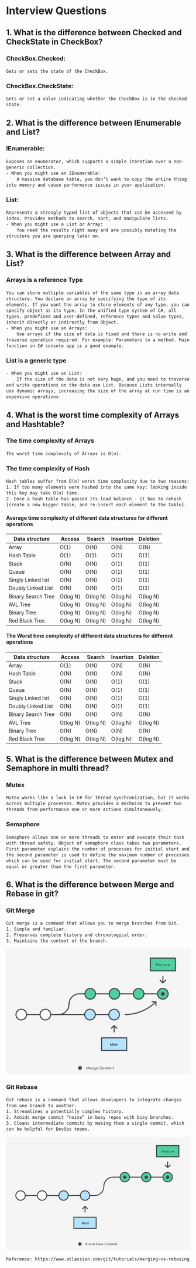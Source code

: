 # Interview Questions

## 1. What is the difference between Checked and CheckState in CheckBox?
### CheckBox.Checked:
    Gets or sets the state of the CheckBox.
### CheckBox.CheckState:
    Gets or set a value indicating whether the CheckBox is in the checked state.


## 2. What is the difference between IEnumerable and List?
### IEnumerable:
    Exposes an enumerator, which supports a simple iteration over a non-generic collection.
    - When you might use an IEnumerable:
        A massive database table, you don’t want to copy the entire thing into memory and cause performance issues in your application.
### List:
    Represents a strongly typed list of objects that can be accessed by index. Provides methods to search, sort, and manipulate lists.
    - When you might use a List or Array:
        You need the results right away and are possibly mutating the structure you are querying later on.


## 3. What is the difference between Array and List?
### Arrays is a reference Type
    You can store multiple variables of the same type in an array data structure. You declare an array by specifying the type of its elements. If you want the array to store elements of any type, you can specify object as its type. In the unified type system of C#, all types, predefined and user-defined, reference types and value types, inherit directly or indirectly from Object.
    - When you might use an Arrays:
        Use arrays if the size of data is fixed and there is no write and traverse operation required. For example: Parameters to a method. Main function in C# console app is a good example.

### List is a generic type
    - When you might use an List:
        If the size of the data is not very huge, and you need to traverse and write operations on the data use List. Because Lists internally use dynamic arrays, increasing the size of the array at run time is an expensive operations.


## 4. What is the worst time complexity of Arrays and Hashtable?
### The time complexity of Arrays
    The worst time complexity of Arrays is O(n).

### The time complexity of Hash
    Hash tables suffer from O(n) worst time complexity due to two reasons:
    1. If too many elements were hashed into the same key: looking inside this key may take O(n) time.
    2. Once a hash table has passed its load balance - it has to rehash [create a new bigger table, and re-insert each element to the table].
    
#### Average time complexity of different data structures for different operations
|  Data structure   | Access  | Search  | Insertion  | Deletion  |
|  ----  | ----  | ----  | ----  | ----  |
| Array  | O(1) | O(N) | O(N) | O(N) |
| Hash Table  | O(1) | O(1) | O(1) | O(1) |
| Stack  | O(N) | O(N) | O(1) | O(1) |
| Queue  | O(N) | O(N) | O(1) | O(1) |
| Singly Linked list  | O(N) | O(N) | O(1) | O(1) |
| Doubly Linked List  | O(N) | O(N) | O(1) | O(1) |
| Binary Search Tree  | O(log N) | O(log N) | O(log N) | O(log N) |
| AVL Tree  | O(log N) | O(log N) | O(log N) | O(log N) |
| Binary Tree  | O(log N) | O(log N) | O(log N) | O(log N) |
| Red Black Tree  | O(log N) | O(log N) | O(log N) | O(log N) |

#### The Worst time complexity of different data structures for different operations
|  Data structure   | Access  | Search  | Insertion  | Deletion  |
|  ----  | ----  | ----  | ----  | ----  |
| Array  | O(1) | O(N) | O(N) | O(N) |
| Hash Table  | O(N) | O(N) | O(N) | O(N) |
| Stack  | O(N) | O(N) | O(1) | O(1) |
| Queue  | O(N) | O(N) | O(1) | O(1) |
| Singly Linked list  | O(N) | O(N) | O(1) | O(1) |
| Doubly Linked List  | O(N) | O(N) | O(1) | O(1) |
| Binary Search Tree  | O(N) | O(N) | O(N) | O(N) |
| AVL Tree  | O(log N) | O(log N) | O(log N) | O(log N) |
| Binary Tree  | O(N) | O(N) | O(N) | O(N) |
| Red Black Tree  | O(log N) | O(log N) | O(log N) | O(log N) |



## 5. What is the difference between Mutex and Semaphore in multi thread?
### Mutex
    Mutex works like a lock in C# for thread synchronization, but it works across multiple processes. Mutex provides a mechnism to prevent two threads from performance one or more actions simultaneously.
 
### Semaphore
    Semaphore allows one or more threads to enter and execute their task with thread safety. Object of semaphore class takes two parameters. First parameter explains the number of processes for initial start and the second parameter is used to define the maximum number of processes which can be used for initial start. The second parameter must be equal or greater than the first parameter.


## 6. What is the difference between Merge and Rebase in git?
### Git Merge
    Git merge is a command that allows you to merge branches from Git.
    1. Simple and familiar.
    2. Preserves complete history and chronological order.
    3. Maintains the context of the branch.

![Merge](/Tutorial/C%23Questions/merge.JPG)

### Git Rebase
    Git rebase is a command that allows developers to integrate changes from one branch to another.
    1. Streamlines a potentially complex history.
    2. Avoids merge commit “noise” in busy repos with busy branches.
    3. Cleans intermediate commits by making them a single commit, which can be helpful for DevOps teams.

![Rebase](/Tutorial/C%23Questions/rebase.JPG)
    
    Reference: https://www.atlassian.com/git/tutorials/merging-vs-rebasing
